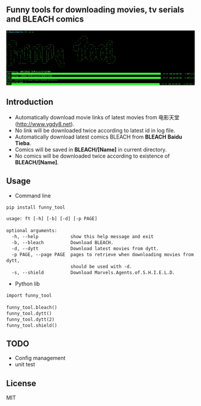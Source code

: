 Funny tools for downloading movies, tv serials and BLEACH comics
-----------------
![](usage.png)

## Introduction
   - Automatically download movie links of latest movies from 电影天堂(http://www.ygdy8.net).
   - No link will be downloaded twice according to latest id in log file.
   - Automatically download latest comics BLEACH from __BLEACH__ __Baidu__ __Tieba__.
   - Comics will be saved in __BLEACH/[Name]__ in current directory.
   - No comics will be downloaded twice according to existence of __BLEACH/[Name]__.

## Usage

- Command line

```
pip install funny_tool
```

```
usage: ft [-h] [-b] [-d] [-p PAGE]

optional arguments:
  -h, --help            show this help message and exit
  -b, --bleach          Download BLEACH.
  -d, --dytt            Download latest movies from dytt.
  -p PAGE, --page PAGE  pages to retrieve when downloading movies from dytt,
                        should be used with -d.
  -s, --shield          Download Marvels.Agents.of.S.H.I.E.L.D.
```

- Python lib

```
import funny_tool

funny_tool.bleach()
funny_tool.dytt()
funny_tool.dytt(2)
funny_tool.shield()
```

## TODO

- Config management
- unit test

## License

MIT

